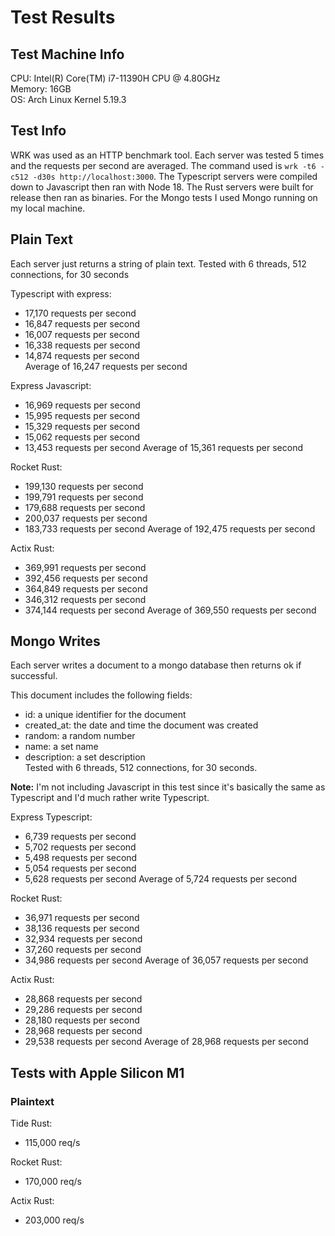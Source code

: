 # Test Results

## Test Machine Info

CPU: Intel(R) Core(TM) i7-11390H CPU @ 4.80GHz  
Memory: 16GB  
OS: Arch Linux Kernel 5.19.3

## Test Info

WRK was used as an HTTP benchmark tool. Each server was tested 5 times and the requests per second are averaged. The command used is `wrk -t6 -c512 -d30s http://localhost:3000`. The Typescript servers were compiled down to Javascript then ran with Node 18. The Rust servers were built for release then ran as binaries. For the Mongo tests I used Mongo running on my local machine. 

## Plain Text

Each server just returns a string of plain text.
Tested with 6 threads, 512 connections, for 30 seconds

Typescript with express:

- 17,170 requests per second
- 16,847 requests per second
- 16,007 requests per second
- 16,338 requests per second
- 14,874 requests per second  
  Average of 16,247 requests per second

Express Javascript:

- 16,969 requests per second
- 15,995 requests per second
- 15,329 requests per second
- 15,062 requests per second
- 13,453 requests per second
  Average of 15,361 requests per second

Rocket Rust:

- 199,130 requests per second
- 199,791 requests per second
- 179,688 requests per second
- 200,037 requests per second
- 183,733 requests per second
  Average of 192,475 requests per second

Actix Rust:

- 369,991 requests per second
- 392,456 requests per second
- 364,849 requests per second
- 346,312 requests per second
- 374,144 requests per second
  Average of 369,550 requests per second

## Mongo Writes

Each server writes a document to a mongo database then returns ok if successful.

This document includes the following fields:

- id: a unique identifier for the document
- created_at: the date and time the document was created
- random: a random number
- name: a set name
- description: a set description  
  Tested with 6 threads, 512 connections, for 30 seconds.

**Note:** I'm not including Javascript in this test since it's basically the same as Typescript and I'd much rather write Typescript.

Express Typescript:

- 6,739 requests per second
- 5,702 requests per second
- 5,498 requests per second
- 5,054 requests per second
- 5,628 requests per second
  Average of 5,724 requests per second

Rocket Rust:

- 36,971 requests per second
- 38,136 requests per second
- 32,934 requests per second
- 37,260 requests per second
- 34,986 requests per second
  Average of 36,057 requests per second

Actix Rust:

- 28,868 requests per second
- 29,286 requests per second
- 28,180 requests per second
- 28,968 requests per second
- 29,538 requests per second
  Average of 28,968 requests per second
  
  
## Tests with Apple Silicon M1

### Plaintext

Tide Rust:
- 115,000 req/s

Rocket Rust:
- 170,000 req/s

Actix Rust:
- 203,000 req/s
